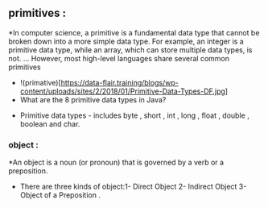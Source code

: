 ## primitives :
*In computer science, a primitive is a fundamental data type that cannot be broken down into a more simple data type. For example, an integer is a primitive data type, while an array, which can store multiple data types, is not. ... However, most high-level languages share several common primitives
* !(primative)[https://data-flair.training/blogs/wp-content/uploads/sites/2/2018/01/Primitive-Data-Types-DF.jpg]
* What are the 8 primitive data types in Java?
- Primitive data types - includes byte , short , int , long , float , double , boolean and char.
### object :
 *An object is a noun (or pronoun) that is governed by a verb or a preposition.
  * There are three kinds of object:1- Direct Object  2- Indirect Object 3-  Object of a Preposition .
 
